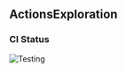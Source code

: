 
## ActionsExploration

### CI Status

![Testing](https://github.com/cs220s25/wright_cicd/actions/workflows/run_tests.yml/badge.svg)



